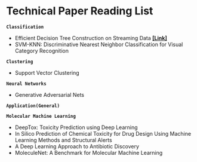 # Technical Paper Reading List


**`Classification`**
-  Efficient Decision Tree Construction on Streaming Data __[[Link]](http://www.cs.kent.edu/~jin/Papers/sigkdd03.pdf)__
-  SVM-KNN: Discriminative Nearest Neighbor Classification for Visual Category Recognition

**`Clustering`**
- Support Vector Clustering

**`Neural Networks`**
-  Generative Adversarial Nets

**`Application(General)`**


**`Molecular Machine Learning`**
- DeepTox: Toxicity Prediction using Deep Learning
- In Silico Prediction of Chemical Toxicity for Drug Design Using Machine Learning Methods and Structural Alerts
- A Deep Learning Approach to Antibiotic Discovery
- MoleculeNet: A Benchmark for Molecular Machine Learning
